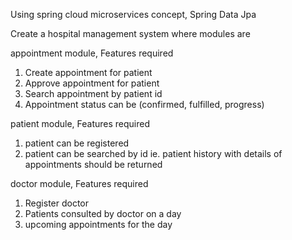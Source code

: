 

Using spring cloud microservices concept, Spring Data Jpa

Create a hospital management system where modules are

appointment module, Features required

1) Create appointment for patient
2) Approve appointment for patient
3) Search appointment by patient id
4) Appointment status can be (confirmed, fulfilled, progress)


patient module, Features required

1) patient can be registered
2) patient can be searched by id ie. patient history with details of appointments should be returned

doctor module, Features required

1) Register doctor
2) Patients consulted by doctor on a day
3) upcoming appointments for the day

